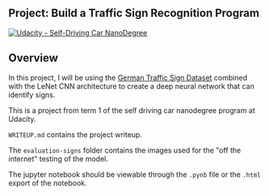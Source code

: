 ## Project: Build a Traffic Sign Recognition Program
[![Udacity - Self-Driving Car NanoDegree](https://s3.amazonaws.com/udacity-sdc/github/shield-carnd.svg)](http://www.udacity.com/drive)

Overview
---
In this project, I will be using the [German Traffic Sign Dataset](http://benchmark.ini.rub.de/?section=gtsrb&subsection=dataset) combined with the LeNet CNN architecture to create a deep neural network that can identify signs.

This is a project from term 1 of the self driving car nanodegree program at Udacity.


`WRITEUP.md` contains the project writeup.

The `evaluation-signs` folder contains the images used for the "off the internet" testing of the model.

The jupyter notebook should be viewable through the `.pynb` file or the `.html` export of the notebook. 
